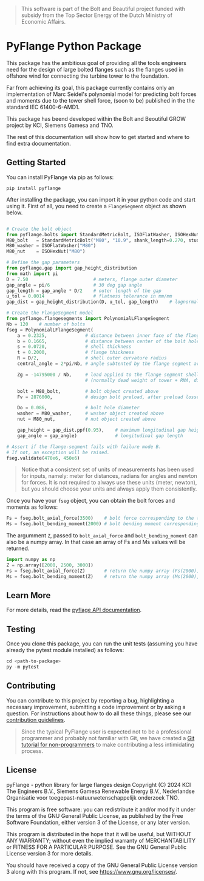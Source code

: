 > This software is part of the Bolt and Beautiful project funded with subsidy 
> from the Top Sector Energy of the Dutch Ministry of Economic Affairs.


PyFlange Python Package
=========================================================================

This package has the ambitious goal of providing all the tools engineers 
need for the design of large bolted flanges such as the flanges used in
offshore wind for connecting the turbine tower to the foundation.

Far from achieving its goal, this package currently contains only an
implementation of Marc Seidel's polynomial model for predicting bolt
forces and moments due to the tower shell force, (soon to be) published 
in the the standard IEC 61400-6-AMD1.

This package has beend developed within the Bolt and Beoutiful GROW
project by KCI, Siemens Gamesa and TNO.

The rest of this documentation will show how to get started and where to        
find extra documentation.


Getting Started
-------------------------------------------------------------------------
You can install PyFlange via pip as follows:

```
pip install pyflange
```

After installing the package, you can import it in your python code and start
using it. First of all, you need to create a `FlangeSegment` object as shown
below.

``` python

# Create the bolt object
from pyflange.bolts import StandardMetricBolt, ISOFlatWasher, ISOHexNut
M80_bolt   = StandardMetricBolt("M80", "10.9", shank_length=0.270, stud=True)
M80_washer = ISOFlatWasher("M80")
M80_nut    = ISOHexNut("M80")

# Define the gap parameters
from pyflange.gap import gap_height_distribution
from math import pi
D = 7.50                        # meters, flange outer diameter
gap_angle = pi/6                # 30 deg gap angle
gap_length = gap_angle * D/2    # outer length of the gap
u_tol = 0.0014                  # flatness tolerance in mm/mm
gap_dist = gap_height_distribution(D, u_tol, gap_length)    # lognormal distribution

# Create the FlangeSegment model
from pyflange.flangesegments import PolynomialLFlangeSegment
Nb = 120    # number of bolts
fseg = PolynomialLFlangeSegment(
    a = 0.2325,              # distance between inner face of the flange and center of the bolt hole
    b = 0.1665,              # distance between center of the bolt hole and center-line of the shell
    s = 0.0720,              # shell thickness
    t = 0.2000,              # flange thickness
    R = D/2,                 # shell outer curvature radius
    central_angle = 2*pi/Nb, # angle subtented by the flange segment arc

    Zg = -14795000 / Nb,     # load applied to the flange segment shell at rest
                             # (normally dead weight of tower + RNA, divided by the number of bolts)

    bolt = M80_bolt,         # bolt object created above
    Fv = 2876000,            # design bolt preload, after preload losses

    Do = 0.086,              # bolt hole diameter
    washer = M80_washer,     # washer object created above
    nut = M80_nut,           # nut object created above

    gap_height = gap_dist.ppf(0.95),    # maximum longitudinal gap height, 95% quantile
    gap_angle = gap_angle)              # longitudinal gap length

# Assert if the flange-segment fails with failure mode B.
# If not, an exception will be raised. 
fseg.validate(470e6, 450e6)
```

> Notice that a consistent set of units of measurements has been used for inputs, namely:
> meter for distances, radians for angles and newton for forces. It is not required to
> always use these units (meter, newton), but you should choose your units and always
> apply them consistently.

Once you have your `fseg` object, you can obtain the bolt forces and moments as follows:

``` python
Fs = fseg.bolt_axial_force(3500)    # bolt force corresponding to the tower shell force Z = 3500 N
Ms = fseg.bolt_bending_moment(2000) # bolt bending moment corresponding to the tower shell force Z = 2000 N
```

The argumment `Z`, passed to `bolt_axial_force` and `bolt_bending_moment` can also be a
numpy array. In that case an array of Fs and Ms values will be returned.

``` python
import numpy as np
Z = np.array([2000, 2500, 3000])
Fs = fseg.bolt_axial_force(Z)       # return the numpy array (Fs(2000), Fs(2500), Fs(3000))
Ms = fseg.bolt_bending_moment(Z)    # return the numpy array (Ms(2000), Ms(2500), Ms(3000))
```



Learn More
-------------------------------------------------------------------------

For more details, read the [pyflage API documentation](https://kcibv.github.io/pyflange-docs/). 



Testing
-------------------------------------------------------------------------

Once you clone this package, you can run the unit tests (assuming you
have already the pytest module installed) as follows:

``` python
cd <path-to-package>
py -m pytest
```


Contributing
-------------------------------------------------------------------------
You can contribute to this project by reporting a bug, highlighting a
necessary improvement, submitting a code improvement or by asking a
question. For instructions about how to do all these things, please
see our [contribution guidelines](CONTRIBUTING.md).

> Since the typical PyFlange user  is expected not to be a professional
> programmer and probably not familiar with Git, we have created a
> [Git tutorial for non-programmers](https://kcibv.github.io/git-tutorial/) 
> to make contributing a less intimidating process.


License
-------------------------------------------------------------------------
pyFlange - python library for large flanges design
Copyright (C) 2024  KCI The Engineers B.V.,
                    Siemens Gamesa Renewable Energy B.V.,
                    Nederlandse Organisatie voor toegepast-natuurwetenschappelijk onderzoek TNO.

This program is free software: you can redistribute it and/or modify
it under the terms of the GNU General Public License, as published by
the Free Software Foundation, either version 3 of the License, or any
later version.

This program is distributed in the hope that it will be useful,
but WITHOUT ANY WARRANTY; without even the implied warranty of
MERCHANTABILITY or FITNESS FOR A PARTICULAR PURPOSE.  See the
GNU General Public License version 3 for more details.

You should have received a copy of the GNU General Public License
version 3 along with this program.  If not, see <https://www.gnu.org/licenses/>.


